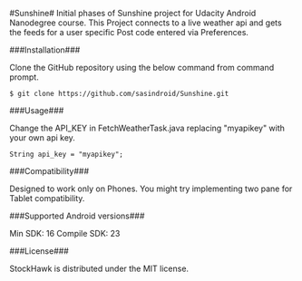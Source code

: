 #Sunshine#
Initial phases of Sunshine project for Udacity Android Nanodegree course. This Project connects to a live weather api and gets the feeds for a user specific Post code entered via Preferences.

###Installation###

Clone the GitHub repository using the below command from command prompt.

`$ git clone https://github.com/sasindroid/Sunshine.git`

###Usage###

Change the API_KEY in FetchWeatherTask.java replacing "myapikey" with your own api key.

`String api_key = "myapikey";`

###Compatibility###

Designed to work only on Phones. You might try implementing two pane for Tablet compatibility.

###Supported Android versions###

Min SDK: 16
Compile SDK: 23

###License###

StockHawk is distributed under the MIT license.

